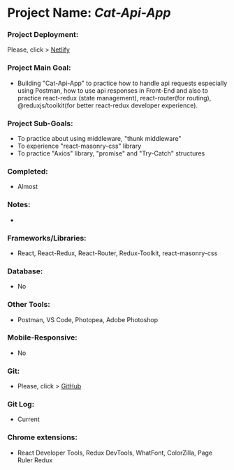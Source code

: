 # Project Name: *Cat-Api-App*

### Project Deployment:
Please, click > [Netlify](https://cat-api-app-barisd.netlify.app/)
### Project Main Goal: 
- Building "Cat-Api-App" to practice how to handle api requests especially using Postman, how to use api responses in Front-End and also to practice react-redux (state management), react-router(for routing), @reduxjs/toolkit(for better react-redux developer experience).
### Project Sub-Goals:
- To practice about using middleware, "thunk middleware"
- To experience "react-masonry-css" library
- To practice "Axios" library, "promise" and "Try-Catch" structures
### Completed: 
- Almost
### Notes:
- 
### Frameworks/Libraries:
- React, React-Redux, React-Router, Redux-Toolkit, react-masonry-css
### Database:
- No
### Other Tools:
- Postman, VS Code, Photopea, Adobe Photoshop
### Mobile-Responsive:
- No
### Git:
- Please, click > [GitHub](https://github.com/BarisGc/cat-api-app)
### Git Log:
- Current
### Chrome extensions:
- React Developer Tools, Redux DevTools, WhatFont, ColorZilla, Page Ruler Redux




